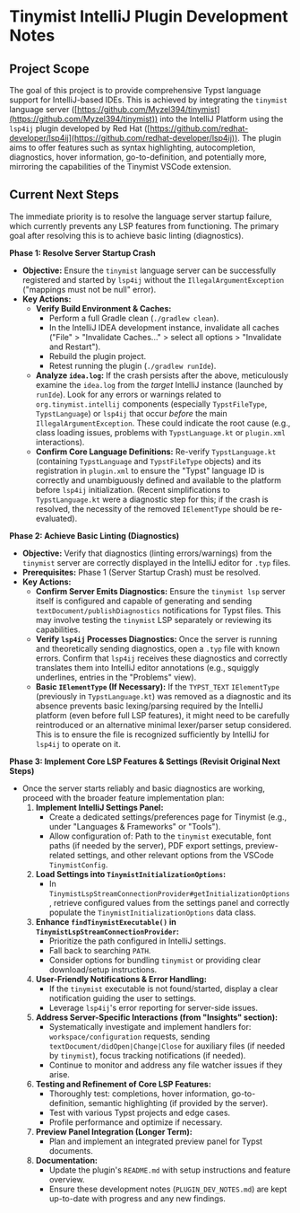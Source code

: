 # Tinymist IntelliJ Plugin Development Notes

## Project Scope

The goal of this project is to provide comprehensive Typst language support for IntelliJ-based IDEs. This is achieved by integrating the `tinymist` language server ([https://github.com/Myzel394/tinymist](https://github.com/Myzel394/tinymist)) into the IntelliJ Platform using the `lsp4ij` plugin developed by Red Hat ([https://github.com/redhat-developer/lsp4ij](https://github.com/redhat-developer/lsp4ij)). The plugin aims to offer features such as syntax highlighting, autocompletion, diagnostics, hover information, go-to-definition, and potentially more, mirroring the capabilities of the Tinymist VSCode extension.


## Current Next Steps

The immediate priority is to resolve the language server startup failure, which currently prevents any LSP features from functioning. The primary goal after resolving this is to achieve basic linting (diagnostics).

**Phase 1: Resolve Server Startup Crash**
*   **Objective:** Ensure the `tinymist` language server can be successfully registered and started by `lsp4ij` without the `IllegalArgumentException` ("mappings must not be null" error).
*   **Key Actions:**
    *   **Verify Build Environment & Caches:**
        *   Perform a full Gradle clean (`./gradlew clean`).
        *   In the IntelliJ IDEA development instance, invalidate all caches ("File" > "Invalidate Caches..." > select all options > "Invalidate and Restart").
        *   Rebuild the plugin project.
        *   Retest running the plugin (`./gradlew runIde`).
    *   **Analyze `idea.log`:** If the crash persists after the above, meticulously examine the `idea.log` from the *target* IntelliJ instance (launched by `runIde`). Look for any errors or warnings related to `org.tinymist.intellij` components (especially `TypstFileType`, `TypstLanguage`) or `lsp4ij` that occur *before* the main `IllegalArgumentException`. These could indicate the root cause (e.g., class loading issues, problems with `TypstLanguage.kt` or `plugin.xml` interactions).
    *   **Confirm Core Language Definitions:** Re-verify `TypstLanguage.kt` (containing `TypstLanguage` and `TypstFileType` objects) and its registration in `plugin.xml` to ensure the "Typst" language ID is correctly and unambiguously defined and available to the platform before `lsp4ij` initialization. (Recent simplifications to `TypstLanguage.kt` were a diagnostic step for this; if the crash is resolved, the necessity of the removed `IElementType` should be re-evaluated).

**Phase 2: Achieve Basic Linting (Diagnostics)**
*   **Objective:** Verify that diagnostics (linting errors/warnings) from the `tinymist` server are correctly displayed in the IntelliJ editor for `.typ` files.
*   **Prerequisites:** Phase 1 (Server Startup Crash) must be resolved.
*   **Key Actions:**
    *   **Confirm Server Emits Diagnostics:** Ensure the `tinymist lsp` server itself is configured and capable of generating and sending `textDocument/publishDiagnostics` notifications for Typst files. This may involve testing the `tinymist` LSP separately or reviewing its capabilities.
    *   **Verify `lsp4ij` Processes Diagnostics:** Once the server is running and theoretically sending diagnostics, open a `.typ` file with known errors. Confirm that `lsp4ij` receives these diagnostics and correctly translates them into IntelliJ editor annotations (e.g., squiggly underlines, entries in the "Problems" view).
    *   **Basic `IElementType` (If Necessary):** If the `TYPST_TEXT` `IElementType` (previously in `TypstLanguage.kt`) was removed as a diagnostic and its absence prevents basic lexing/parsing required by the IntelliJ platform (even before full LSP features), it might need to be carefully reintroduced or an alternative minimal lexer/parser setup considered. This is to ensure the file is recognized sufficiently by IntelliJ for `lsp4ij` to operate on it.

**Phase 3: Implement Core LSP Features & Settings (Revisit Original Next Steps)**
*   Once the server starts reliably and basic diagnostics are working, proceed with the broader feature implementation plan:
    1.  **Implement IntelliJ Settings Panel:**
        *   Create a dedicated settings/preferences page for Tinymist (e.g., under "Languages & Frameworks" or "Tools").
        *   Allow configuration of: Path to the `tinymist` executable, font paths (if needed by the server), PDF export settings, preview-related settings, and other relevant options from the VSCode `TinymistConfig`.
    2.  **Load Settings into `TinymistInitializationOptions`:**
        *   In `TinymistLspStreamConnectionProvider#getInitializationOptions`, retrieve configured values from the settings panel and correctly populate the `TinymistInitializationOptions` data class.
    3.  **Enhance `findTinymistExecutable()` in `TinymistLspStreamConnectionProvider`:**
        *   Prioritize the path configured in IntelliJ settings.
        *   Fall back to searching `PATH`.
        *   Consider options for bundling `tinymist` or providing clear download/setup instructions.
    4.  **User-Friendly Notifications & Error Handling:**
        *   If the `tinymist` executable is not found/started, display a clear notification guiding the user to settings.
        *   Leverage `lsp4ij`'s error reporting for server-side issues.
    5.  **Address Server-Specific Interactions (from "Insights" section):**
        *   Systematically investigate and implement handlers for: `workspace/configuration` requests, sending `textDocument/didOpen|Change|Close` for auxiliary files (if needed by `tinymist`), focus tracking notifications (if needed).
        *   Continue to monitor and address any file watcher issues if they arise.
    6.  **Testing and Refinement of Core LSP Features:**
        *   Thoroughly test: completions, hover information, go-to-definition, semantic highlighting (if provided by the server).
        *   Test with various Typst projects and edge cases.
        *   Profile performance and optimize if necessary.
    7.  **Preview Panel Integration (Longer Term):**
        *   Plan and implement an integrated preview panel for Typst documents.
    8.  **Documentation:**
        *   Update the plugin's `README.md` with setup instructions and feature overview.
        *   Ensure these development notes (`PLUGIN_DEV_NOTES.md`) are kept up-to-date with progress and any new findings.
